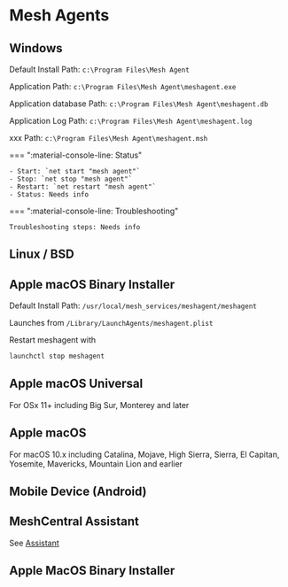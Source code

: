 # Mesh Agents

## Windows

Default Install Path: `c:\Program Files\Mesh Agent`

Application Path: `c:\Program Files\Mesh Agent\meshagent.exe`

Application database Path: `c:\Program Files\Mesh Agent\meshagent.db`

Application Log Path: `c:\Program Files\Mesh Agent\meshagent.log`

xxx Path: `c:\Program Files\Mesh Agent\meshagent.msh`

=== ":material-console-line: Status"

    - Start: `net start "mesh agent"`
    - Stop: `net stop "mesh agent"`
    - Restart: `net restart "mesh agent"`
    - Status: Needs info

=== ":material-console-line: Troubleshooting"

    Troubleshooting steps: Needs info

## Linux / BSD

## Apple macOS Binary Installer

Default Install Path: `/usr/local/mesh_services/meshagent/meshagent`

Launches from `/Library/LaunchAgents/meshagent.plist`

Restart meshagent with 

```bash
launchctl stop meshagent
```

## Apple macOS Universal

For OSx 11+ including Big Sur, Monterey and later

## Apple macOS

For macOS 10.x including Catalina, Mojave, High Sierra, Sierra, El Capitan, Yosemite, Mavericks, Mountain Lion and earlier

## Mobile Device (Android)

## MeshCentral Assistant

See [Assistant](assistant.md)

## Apple MacOS Binary Installer
